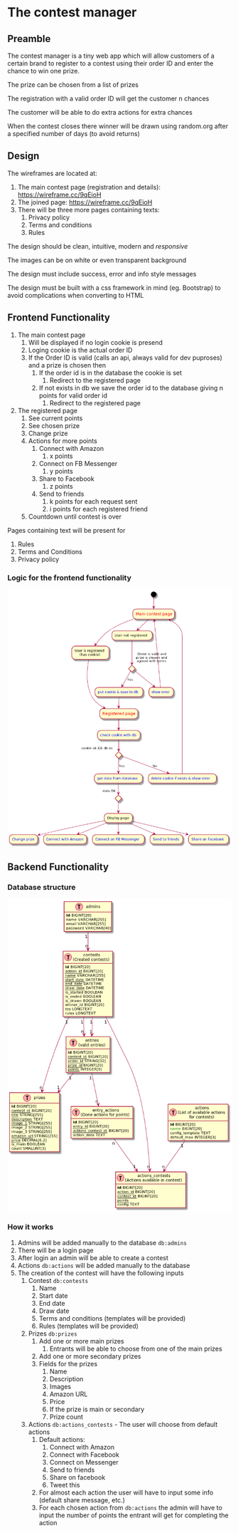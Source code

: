 # The contest manager

## Preamble

The contest manager is a tiny web app which will allow customers of a certain brand to register to a contest using their order ID and enter the chance to win one prize.

The prize can be chosen from a list of prizes

The registration with a valid order ID will get the customer n chances

The customer will be able to do extra actions for extra chances

When the contest closes there winner will be drawn using random.org after a specified number of days (to avoid returns)


## Design

The wireframes are located at:

1. The main contest page (registration and details): https://wireframe.cc/9qEioH
2. The joined page: https://wireframe.cc/9qEioH
3. There will be three more pages containing texts:
    1. Privacy policy
    2. Terms and conditions
    3. Rules

The design should be clean, intuitive, modern and *responsive*

The images can be on white or even transparent background

The design must include success, error and info style messages

The design must be built with a css framework in mind (eg. Bootstrap) to avoid complications when converting to HTML


## Frontend Functionality

1. The main contest page
    1. Will be displayed if no login cookie is presend
    2. Loging cookie is the actual order ID
    3. If the Order ID is valid (calls an api, always valid for dev puproses) and a prize is chosen then
        1. If the order id is in the database the cookie is set
            1. Redirect to the registered page
        2. If not exists in db we save the order id to the database giving n points for valid order id
            1. Redirect to the registered page
2. The registered page
    1. See current points
    2. See chosen prize
    3. Change prize
    4. Actions for more points
        1. Connect with Amazon
            1. x points
        2. Connect on FB Messenger
            1. y points
        3. Share to Facebook
            1. z points
        4. Send to friends
            1. k points for each request sent
            2. i points for each registered friend
    4. Countdown until contest is over

Pages containing text will be present for

1. Rules
2. Terms and Conditions
3. Privacy policy

### Logic for the frontend functionality

![](LogicMaps/contest_page_flow.png)

## Backend Functionality

### Database structure

![](LogicMaps/database.png)

### How it works

1. Admins will be added manually to the database `db:admins`
2. There will be a login page
3. After login an admin will be able to create a contest 
4. Actions `db:actions` will be added manually to the database
5. The creation of the contest will have the following inputs
    1. Contest `db:contests`
        1. Name
        2. Start date
        3. End date
        4. Draw date
        5. Terms and conditions (templates will be provided)
        5. Rules (templates will be provided)
    2. Prizes `db:prizes`
        1. Add one or more main prizes
            1. Entrants will be able to choose from one of the main prizes
        2. Add one or more secondary prizes
        3. Fields for the prizes
            1. Name
            2. Description
            3. Images
            4. Amazon URL
            5. Price
            6. If the prize is main or secondary
            7. Prize count
    3. Actions `db:actions_contests` - The user will choose from default actions
        1. Default actions:
            1. Connect with Amazon
            2. Connect with Facebook
            3. Connect on Messenger
            4. Send to friends
            5. Share on facebook
            6. Tweet this
        2. For almost each action the user will have to input some info (default share message, etc.)
        3. For each chosen action from `db:actions` the admin will have to input the number of points the entrant will get for completing the action
         
